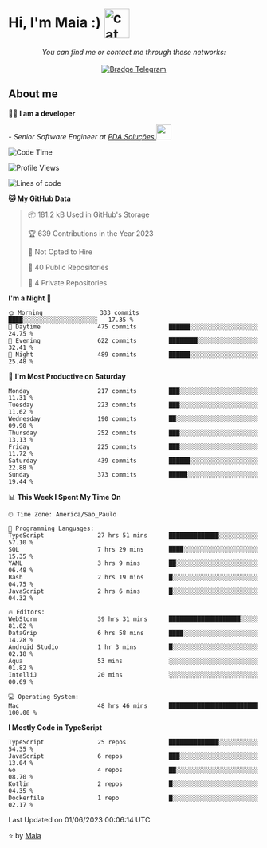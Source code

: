 <h1 align="left">Hi, I'm Maia :) 
<img src="https://emojis.slackmojis.com/emojis/images/1643509834/36299/black-cat.gif?1643509834" width="50" height="60" align="center"  alt="cat"/>
</h1>

<p align="center">
    <i>You can find me or contact me through these networks:</i>
    <br/><br/>
    <a href="https://t.me/mrootx" target="_blank">
        <img src="https://img.shields.io/badge/-Telegram-2CA5E0?logo=telegram&style=flat&logoColor=white" alt="Bradge Telegram" />
    </a>
</p>

## About me

:technologist: <strong>I am a developer</strong> <br>

<p><em> - Senior Software Engineer at <a href="https://pdasolucoes.com.br">PDA Soluções
</a><img src="https://media.giphy.com/media/WUlplcMpOCEmTGBtBW/giphy.gif" width="30"> 
</em></p>

<!--START_SECTION:waka-->
![Code Time](http://img.shields.io/badge/Code%20Time-2%2C709%20hrs%2057%20mins-blue)

![Profile Views](http://img.shields.io/badge/Profile%20Views-1-blue)

![Lines of code](https://img.shields.io/badge/From%20Hello%20World%20I%27ve%20Written-486.9%20thousand%20lines%20of%20code-blue)

**🐱 My GitHub Data** 

> 📦 181.2 kB Used in GitHub's Storage 
 > 
> 🏆 639 Contributions in the Year 2023
 > 
> 🚫 Not Opted to Hire
 > 
> 📜 40 Public Repositories 
 > 
> 🔑 4 Private Repositories 
 > 
**I'm a Night 🦉** 

```text
🌞 Morning                333 commits         ████░░░░░░░░░░░░░░░░░░░░░   17.35 % 
🌆 Daytime                475 commits         ██████░░░░░░░░░░░░░░░░░░░   24.75 % 
🌃 Evening                622 commits         ████████░░░░░░░░░░░░░░░░░   32.41 % 
🌙 Night                  489 commits         ██████░░░░░░░░░░░░░░░░░░░   25.48 % 
```
📅 **I'm Most Productive on Saturday** 

```text
Monday                   217 commits         ███░░░░░░░░░░░░░░░░░░░░░░   11.31 % 
Tuesday                  223 commits         ███░░░░░░░░░░░░░░░░░░░░░░   11.62 % 
Wednesday                190 commits         ██░░░░░░░░░░░░░░░░░░░░░░░   09.90 % 
Thursday                 252 commits         ███░░░░░░░░░░░░░░░░░░░░░░   13.13 % 
Friday                   225 commits         ███░░░░░░░░░░░░░░░░░░░░░░   11.72 % 
Saturday                 439 commits         ██████░░░░░░░░░░░░░░░░░░░   22.88 % 
Sunday                   373 commits         █████░░░░░░░░░░░░░░░░░░░░   19.44 % 
```


📊 **This Week I Spent My Time On** 

```text
🕑︎ Time Zone: America/Sao_Paulo

💬 Programming Languages: 
TypeScript               27 hrs 51 mins      ██████████████░░░░░░░░░░░   57.10 % 
SQL                      7 hrs 29 mins       ████░░░░░░░░░░░░░░░░░░░░░   15.35 % 
YAML                     3 hrs 9 mins        ██░░░░░░░░░░░░░░░░░░░░░░░   06.48 % 
Bash                     2 hrs 19 mins       █░░░░░░░░░░░░░░░░░░░░░░░░   04.75 % 
JavaScript               2 hrs 6 mins        █░░░░░░░░░░░░░░░░░░░░░░░░   04.32 % 

🔥 Editors: 
WebStorm                 39 hrs 31 mins      ████████████████████░░░░░   81.02 % 
DataGrip                 6 hrs 58 mins       ████░░░░░░░░░░░░░░░░░░░░░   14.28 % 
Android Studio           1 hr 3 mins         █░░░░░░░░░░░░░░░░░░░░░░░░   02.18 % 
Aqua                     53 mins             ░░░░░░░░░░░░░░░░░░░░░░░░░   01.82 % 
IntelliJ                 20 mins             ░░░░░░░░░░░░░░░░░░░░░░░░░   00.69 % 

💻 Operating System: 
Mac                      48 hrs 46 mins      █████████████████████████   100.00 % 
```

**I Mostly Code in TypeScript** 

```text
TypeScript               25 repos            ██████████████░░░░░░░░░░░   54.35 % 
JavaScript               6 repos             ███░░░░░░░░░░░░░░░░░░░░░░   13.04 % 
Go                       4 repos             ██░░░░░░░░░░░░░░░░░░░░░░░   08.70 % 
Kotlin                   2 repos             █░░░░░░░░░░░░░░░░░░░░░░░░   04.35 % 
Dockerfile               1 repo              █░░░░░░░░░░░░░░░░░░░░░░░░   02.17 % 
```




 Last Updated on 01/06/2023 00:06:14 UTC
<!--END_SECTION:waka-->

⭐️ by [Maia](https://github.com/gabrielmaialva33/)


